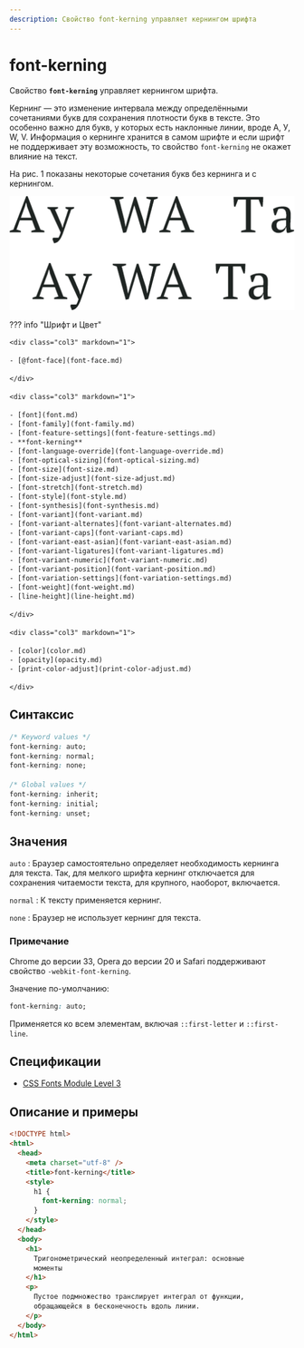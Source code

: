 ```yaml
---
description: Свойство font-kerning управляет кернингом шрифта
---
```


# font-kerning

Свойство **`font-kerning`** управляет кернингом шрифта.

Кернинг — это изменение интервала между определёнными сочетаниями букв для сохранения плотности букв в тексте. Это особенно важно для букв, у которых есть наклонные линии, вроде А, У, W, V. Информация о кернинге хранится в самом шрифте и если шрифт не поддерживает эту возможность, то свойство `font-kerning` не окажет влияние на текст.

На рис. 1 показаны некоторые сочетания букв без кернинга и с кернингом.

![Рис. 1. Текст без кернинга и с ним](font-kerning.png)

??? info "Шрифт и Цвет"

    <div class="col3" markdown="1">

    - [@font-face](font-face.md)

    </div>

    <div class="col3" markdown="1">

    - [font](font.md)
    - [font-family](font-family.md)
    - [font-feature-settings](font-feature-settings.md)
    - **font-kerning**
    - [font-language-override](font-language-override.md)
    - [font-optical-sizing](font-optical-sizing.md)
    - [font-size](font-size.md)
    - [font-size-adjust](font-size-adjust.md)
    - [font-stretch](font-stretch.md)
    - [font-style](font-style.md)
    - [font-synthesis](font-synthesis.md)
    - [font-variant](font-variant.md)
    - [font-variant-alternates](font-variant-alternates.md)
    - [font-variant-caps](font-variant-caps.md)
    - [font-variant-east-asian](font-variant-east-asian.md)
    - [font-variant-ligatures](font-variant-ligatures.md)
    - [font-variant-numeric](font-variant-numeric.md)
    - [font-variant-position](font-variant-position.md)
    - [font-variation-settings](font-variation-settings.md)
    - [font-weight](font-weight.md)
    - [line-height](line-height.md)

    </div>

    <div class="col3" markdown="1">

    - [color](color.md)
    - [opacity](opacity.md)
    - [print-color-adjust](print-color-adjust.md)

    </div>

## Синтаксис

```css
/* Keyword values */
font-kerning: auto;
font-kerning: normal;
font-kerning: none;

/* Global values */
font-kerning: inherit;
font-kerning: initial;
font-kerning: unset;
```

## Значения

`auto`
: Браузер самостоятельно определяет необходимость кернинга для текста. Так, для мелкого шрифта кернинг отключается для сохранения читаемости текста, для крупного, наоборот, включается.

`normal`
: К тексту применяется кернинг.

`none`
: Браузер не использует кернинг для текста.

### Примечание

Chrome до версии 33, Opera до версии 20 и Safari поддерживают свойство `-webkit-font-kerning`.

Значение по-умолчанию:

```css
font-kerning: auto;
```

Применяется ко всем элементам, включая `::first-letter` и `::first-line`.

## Спецификации

- [CSS Fonts Module Level 3](https://drafts.csswg.org/css-fonts-3/#propdef-font-kerning)

## Описание и примеры

```html
<!DOCTYPE html>
<html>
  <head>
    <meta charset="utf-8" />
    <title>font-kerning</title>
    <style>
      h1 {
        font-kerning: normal;
      }
    </style>
  </head>
  <body>
    <h1>
      Тригонометрический неопределенный интеграл: основные
      моменты
    </h1>
    <p>
      Пустое подмножество транслирует интеграл от функции,
      обращающейся в бесконечность вдоль линии.
    </p>
  </body>
</html>
```

